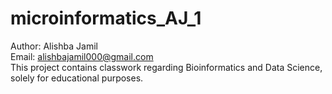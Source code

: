 # microinformatics_AJ_1
Author: Alishba Jamil <br>
Email: alishbajamil000@gmail.com <br>
This project contains classwork regarding Bioinformatics and Data Science, solely for educational purposes. 
